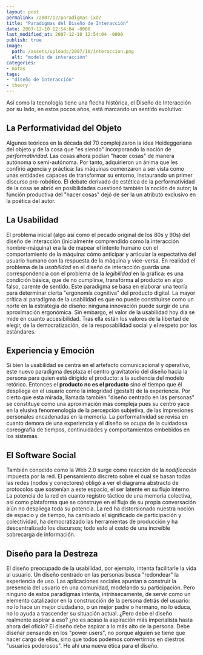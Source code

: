```yaml
---
layout: post
permalink: /2007/12/paradigmas-ixd/
title: "Paradigmas del Diseño de Interacción"
date: 2007-12-10 12:54:04 -0000
last_modified_at: 2007-12-10 12:54:04 -0000
publish: true
image:
  path: /assets/uploads/2007/10/interaccion.png
  alt: "modelo de interacción"
categories:
- notas
tags:
- "diseño de interacción"
- theory
---
```

Así­ como la tecnologí­a tiene una flecha histórica, el Diseño de Interacción por su lado, en estos pocos años, está marcando un sentido evolutivo:

## La Performatividad del Objeto

Algunos teóricos en la década del 70 complejizaron la idea Heideggeriana del objeto y de la cosa que "es siendo" incorporando la noción de _performatividad_. Las cosas ahora podí­an "hacer cosas" de manera autónoma o semi-autónoma. Por tanto, adquirieron un ánima que les confirió agencia y práctica: las máquinas comenzaron a ser vista como unas entidades capaces de transformar su entorno, instaurando un primer discurso pro-robótico. El debate derivado de estética de la performatividad de la cosa se abrió en posibilidades cuestionó también la noción de autor; la función productiva del "hacer cosas" dejó de ser la un atributo exclusivo en la poética del autor. 

## La Usabilidad

El problema inicial (algo así­ como el pecado original de los 80s y 90s) del diseño de interacción (inicialmente comprendido como la interacción hombre-máquina) era la de mapear el intento humano con el comportamiento de la máquina: cómo anticipar y articular la espectativa del usuario humano con la respuesta de la máquina y vice-versa. En realidad el problema de la _usabilidad_ en el diseño de interacción guarda una correspondencia con el problema de la _legibilidad_ en la gráfica: es una condición básica, que de no cumplirse, transforma al producto en algo falso, carente de sentido. Este paradigma se basa en elaborar una teorí­a para determinar cierta "ergonomí­a cognitiva" del producto digital. La mayor crí­tica al paradigma de la usabilidad es que no puede constituirse como un norte en la estrategia de diseño: ninguna innovación puede surgir de una aproximación ergonómica. Sin embargo, el valor de la usabilidad hoy dí­a se mide en cuanto accesibilidad. Tras ella están los valores de la libertad de elegir, de la democratización, de la resposabilidad social y el respeto por los estándares.

## Experiencia y Emoción

Si bien la usabilidad se centra en el artefacto comunicacional y operativo, este nuevo paradigma desplaza el centro gravitatorio del diseño hacia la persona para quien está dirigido el producto: a la audiencia del modelo retórico. Entonces el **producto no es el producto** sino el tiempo que él despliega en el usuario como la integridad (gestalt) de la experiencia. Por cierto que esta mirada, llamada también "diseño centrado en las personas" se constituye como una aproximación más compleja pues su centro yace en la elusiva fenomenologí­a de la percepción subjetiva, de las impresiones personales encadenadas en la memoria. La performatividad se revisa en cuanto demora de una experiencia y el diseño se ocupa de la cuidadosa coreografí­a de tiempos, continuidades y comportamientos embebidos en los sistemas.

## El Software Social

También conocido como la Web 2.0 surge como reacción de la _nodificación_ impuesta por la red. El pensamiento discreto sobre el cual se basan todas las redes (nodos y conectores) obligó a ver el diagrama abstracto de protocolos que sostení­an a este espacio, el ser latente en su flujo interno. La potencia de la red en cuanto registro táctico de una memoria colectiva, así­ como plataforma que se construye en el flujo de su propia conversación aíún no despliega toda su potencia. La red ha distorsionado nuestra noción de espacio y de tiempo, ha cambiado el significado de participación y colectividad, ha democratizado las herramientas de producción y ha descentralizado los discursos; todo esto al costo de una increí­ble sobrecarga de información.

## Diseño para la Destreza

El diseño preocupado de la usabilidad, por ejemplo, intenta facilitarle la vida al usuario. Un diseño centrado en las personas busca "redondear" la experiencia de uso. Las aplicaciones sociales apuntan a construir la presencia del usuario en una comunidad, modelando su participación. Pero ninguno de estos paradigmas intenta, intrí­nsecamente, de servir como un elemento catalizador en la construcción de la persona detrás del usuario: no lo hace un mejor ciudadano, o un mejor padre o hermano, no lo educa, no lo ayuda a trascender su situación actual. ¿Pero debe el diseño realmente aspirar a eso? ¿no es acaso la aspiración más imperialista hasta ahora del oficio? El diseño debe aspirar a lo más alto de la persona. Debe diseñar pensando en los "power users", no porque alguien se tiene que hacer cargo de ellos, sino que todos podemos convertirnos en diestros "usuarios poderosos". He ahí­ una nueva ética para el diseño.
